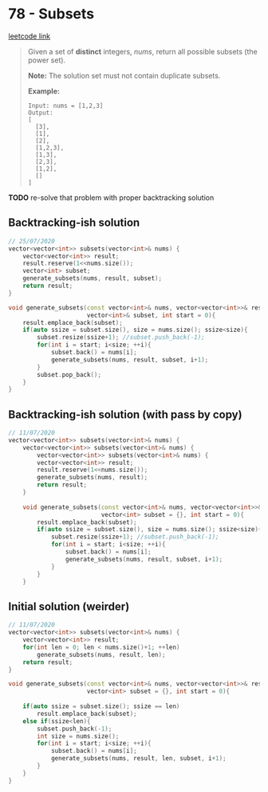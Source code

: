 # 78 - Subsets

[leetcode link](https://leetcode.com/problems/subsets/)

> Given a set of **distinct** integers, *nums*, return all possible subsets (the power set).
>
> **Note:** The solution set must not contain duplicate subsets.
>
> **Example:**
>
> ```
> Input: nums = [1,2,3]
> Output:
> [
>   [3],
>   [1],
>   [2],
>   [1,2,3],
>   [1,3],
>   [2,3],
>   [1,2],
>   []
> ]
> ```

**TODO** re-solve that problem with proper backtracking solution 

## Backtracking-ish solution

```cpp
// 25/07/2020
vector<vector<int>> subsets(vector<int>& nums) {
    vector<vector<int>> result;
    result.reserve(1<<nums.size()); 
    vector<int> subset;
    generate_subsets(nums, result, subset);
    return result;
}

void generate_subsets(const vector<int>& nums, vector<vector<int>>& result, 
                      vector<int>& subset, int start = 0){
    result.emplace_back(subset);
    if(auto ssize = subset.size(), size = nums.size(); ssize<size){
        subset.resize(ssize+1); //subset.push_back(-1);
        for(int i = start; i<size; ++i){
            subset.back() = nums[i];
            generate_subsets(nums, result, subset, i+1);
        }
        subset.pop_back();
    }
}
```
## Backtracking-ish solution  (with pass by copy)

```cpp
// 11/07/2020
vector<vector<int>> subsets(vector<int>& nums) {
    vector<vector<int>> subsets(vector<int>& nums) {
        vector<vector<int>> subsets(vector<int>& nums) {
        vector<vector<int>> result;
        result.reserve(1<<nums.size()); 
        generate_subsets(nums, result);
        return result;
    }
    
    void generate_subsets(const vector<int>& nums, vector<vector<int>>& result, 
                          vector<int> subset = {}, int start = 0){
        result.emplace_back(subset);
        if(auto ssize = subset.size(), size = nums.size(); ssize<size){
            subset.resize(ssize+1); //subset.push_back(-1);
            for(int i = start; i<size; ++i){
                subset.back() = nums[i];
                generate_subsets(nums, result, subset, i+1);
            }  
        }
    }
```
## Initial solution (weirder)

```cpp
// 11/07/2020
vector<vector<int>> subsets(vector<int>& nums) {
    vector<vector<int>> result;
    for(int len = 0; len < nums.size()+1; ++len)
        generate_subsets(nums, result, len);
    return result;
}

void generate_subsets(const vector<int>& nums, vector<vector<int>>& result, int len, 
                      vector<int> subset = {}, int start = 0){
    
    if(auto ssize = subset.size(); ssize == len)
        result.emplace_back(subset);
    else if(ssize<len){
        subset.push_back(-1);
        int size = nums.size(); 
        for(int i = start; i<size; ++i){
            subset.back() = nums[i];
            generate_subsets(nums, result, len, subset, i+1);
        }  
    }
}
```